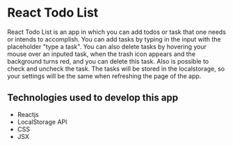 # React Todo List

React Todo List is an app in which you can add todos or task that one needs or intends to accomplish. You can add tasks by typing in the input with the placeholder "type a task". You can also delete tasks by hovering your mouse over an inputed task, when the trash icon appears and the background turns red, and you can delete this task. Also is possible to check and uncheck the task.  The tasks will be stored in the localstorage, so your settings will be the same when refreshing the page of the app.

## Technologies used to develop this app
* Reactjs
* LocalStorage API
* CSS
* JSX
